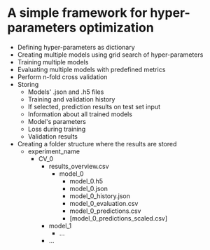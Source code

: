# A simple framework for hyper-parameters optimization

* Defining hyper-parameters as dictionary
* Creating multiple models using grid search of hyper-parameters 
* Training multiple models
* Evaluating multiple models with predefined metrics
* Perform n-fold cross validation
* Storing
  * Models' .json and .h5 files
  * Training and validation history
  * If selected, prediction results on test set input
  * Information about all trained models
  * Model's parameters
  * Loss during training
  * Validation results
* Creating a folder structure where the results are stored
  * experiment_name
    * CV_0
      * results_overview.csv
        * model_0
          * model_0.h5
          * model_0.json
          * model_0_history.json
          * model_0_evaluation.csv
          * model_0_predictions.csv
          * [model_0_predictions_scaled.csv]
       * model_1
          * ...
       * ...

